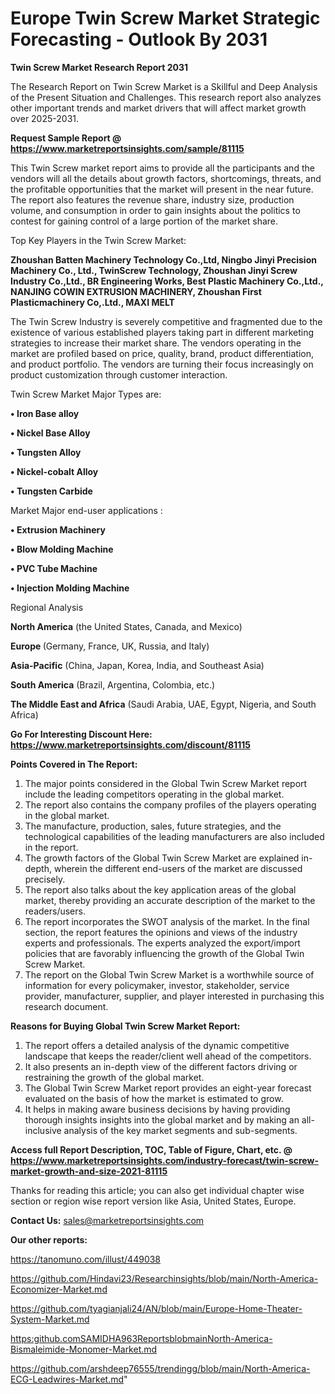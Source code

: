 # Europe Twin Screw Market Strategic Forecasting - Outlook By 2031

<strong>Twin Screw Market Research Report 2031</strong>

The Research Report on Twin Screw Market is a Skillful and Deep Analysis of the Present Situation and Challenges. This research report also analyzes other important trends and market drivers that will affect market growth over 2025-2031.

<strong>Request Sample Report @ <a href=https://www.marketreportsinsights.com/sample/81115>https://www.marketreportsinsights.com/sample/81115</a></strong>

This Twin Screw market report aims to provide all the participants and the vendors will all the details about growth factors, shortcomings, threats, and the profitable opportunities that the market will present in the near future. The report also features the revenue share, industry size, production volume, and consumption in order to gain insights about the politics to contest for gaining control of a large portion of the market share.

Top Key Players in the Twin Screw Market:

<strong>Zhoushan Batten Machinery Technology Co.,Ltd, Ningbo Jinyi Precision Machinery Co., Ltd., TwinScrew Technology, Zhoushan Jinyi Screw Industry Co.,Ltd., BR Engineering Works, Best Plastic Machinery Co.,Ltd., NANJING COWIN EXTRUSION MACHINERY, Zhoushan First Plasticmachinery Co,.Ltd., MAXI MELT</strong>

The Twin Screw Industry is severely competitive and fragmented due to the existence of various established players taking part in different marketing strategies to increase their market share. The vendors operating in the market are profiled based on price, quality, brand, product differentiation, and product portfolio. The vendors are turning their focus increasingly on product customization through customer interaction.

Twin Screw Market Major Types are:

<strong>• Iron Base alloy

• Nickel Base Alloy

• Tungsten Alloy

• Nickel-cobalt Alloy

• Tungsten Carbide</strong>

Market Major end-user applications :

<strong>• Extrusion Machinery

• Blow Molding Machine

• PVC Tube Machine

• Injection Molding Machine</strong>

Regional Analysis

</u><strong><b>North America</b></strong> (the United States, Canada, and Mexico)

<strong><b>Europe </b></strong>(Germany, France, UK, Russia, and Italy)

<strong><b>Asia-Pacific</b></strong> (China, Japan, Korea, India, and Southeast Asia)

<strong><b>South America</b></strong> (Brazil, Argentina, Colombia, etc.)

<strong><b>The Middle East and Africa</b></strong> (Saudi Arabia, UAE, Egypt, Nigeria, and South Africa)

<strong>Go For Interesting Discount Here: <a href=https://www.marketreportsinsights.com/discount/81115>https://www.marketreportsinsights.com/discount/81115</a></strong>

<strong>Points Covered in The Report:</strong>
<ol>
  <li>The major points considered in the Global Twin Screw Market report include the leading competitors operating in the global market.</li>
  <li>The report also contains the company profiles of the players operating in the global market.</li>
  <li>The manufacture, production, sales, future strategies, and the technological capabilities of the leading manufacturers are also included in the report.</li>
  <li>The growth factors of the Global Twin Screw Market are explained in-depth, wherein the different end-users of the market are discussed precisely.</li>
  <li>The report also talks about the key application areas of the global market, thereby providing an accurate description of the market to the readers/users.</li>
  <li>The report incorporates the SWOT analysis of the market. In the final section, the report features the opinions and views of the industry experts and professionals. The experts analyzed the export/import policies that are favorably influencing the growth of the Global Twin Screw Market.</li>
  <li>The report on the Global Twin Screw Market is a worthwhile source of information for every policymaker, investor, stakeholder, service provider, manufacturer, supplier, and player interested in purchasing this research document.</li>
</ol>
<strong>Reasons for Buying Global Twin Screw Market Report:</strong>

<ol>
  <li>The report offers a detailed analysis of the dynamic competitive landscape that keeps the reader/client well ahead of the competitors.</li>
  <li>It also presents an in-depth view of the different factors driving or restraining the growth of the global market.</li>
  <li>The Global Twin Screw Market report provides an eight-year forecast evaluated on the basis of how the market is estimated to grow.</li>
  <li>It helps in making aware business decisions by having providing thorough insights insights into the global market and by making an all-inclusive analysis of the key market segments and sub-segments.</li>
</ol>
<strong>Access full Report Description, TOC, Table of Figure, Chart, etc. @ <a href=https://www.marketreportsinsights.com/industry-forecast/twin-screw-market-growth-and-size-2021-81115>https://www.marketreportsinsights.com/industry-forecast/twin-screw-market-growth-and-size-2021-81115</a></strong>


Thanks for reading this article; you can also get individual chapter wise section or region wise report version like Asia, United States, Europe.

<strong>Contact Us:</strong>
sales@marketreportsinsights.com

<strong>Our other reports:</strong>

<a href=https://tanomuno.com/illust/449038>https://tanomuno.com/illust/449038</a>

<a href=https://github.com/Hindavi23/Researchinsights/blob/main/North-America-Economizer-Market.md>https://github.com/Hindavi23/Researchinsights/blob/main/North-America-Economizer-Market.md</a>

<a href=https://github.com/tyagianjali24/AN/blob/main/Europe-Home-Theater-System-Market.md>https://github.com/tyagianjali24/AN/blob/main/Europe-Home-Theater-System-Market.md</a>

<a href=https:github.comSAMIDHA963ReportsblobmainNorth-America-Bismaleimide-Monomer-Market.md>https:github.comSAMIDHA963ReportsblobmainNorth-America-Bismaleimide-Monomer-Market.md</a>

<a href=https://github.com/arshdeep76555/trendingg/blob/main/North-America-ECG-Leadwires-Market.md>https://github.com/arshdeep76555/trendingg/blob/main/North-America-ECG-Leadwires-Market.md</a>"
